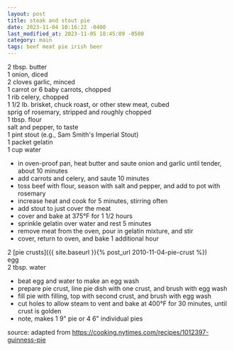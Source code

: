 ```yaml
---
layout: post
title: steak and stout pie
date: 2023-11-04 10:16:22 -0400
last_modified_at: 2023-11-05 18:45:09 -0500
category: main
tags: beef meat pie irish beer
---
```


2 tbsp. butter  
1 onion, diced  
2 cloves garlic, minced  
1 carrot or 6 baby carrots, chopped  
1 rib celery, chopped  
1 1/2 lb. brisket, chuck roast, or other stew meat, cubed  
sprig of rosemary, stripped and roughly chopped  
1 tbsp. flour  
salt and pepper, to taste  
1 pint stout (e.g., Sam Smith's Imperial Stout)  
1 packet gelatin  
1 cup water  
* in oven-proof pan, heat butter and saute onion and garlic until tender, about 10
  minutes
* add carrots and celery, and saute 10 minutes
* toss beef with flour, season with salt and pepper, and add to pot with rosemary
* increase heat and cook for 5 minutes, stirring often
* add stout to just cover the meat
* cover and bake at 375°F for 1 1/2 hours
* sprinkle gelatin over water and rest 5 minutes
* remove meat from the oven, pour in gelatin mixture, and stir
* cover, return to oven, and bake 1 additional hour

2 [pie crusts]({{ site.baseurl }}{% post_url 2010-11-04-pie-crust %})  
egg  
2 tbsp. water  
* beat egg and water to make an egg wash
* prepare pie crust, line pie dish with one crust, and brush with egg wash
* fill pie with filling, top with second crust, and brush with egg wash
* cut holes to allow steam to vent and bake at 400°F for 30 minutes, until crust
  is golden
* note, makes 1 9" pie or 4 6" individual pies

source: adapted from <https://cooking.nytimes.com/recipes/1012397-guinness-pie>
